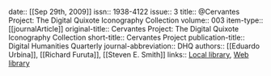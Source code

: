 date:: [[Sep 29th, 2009]]
issn:: 1938-4122
issue:: 3
title:: @Cervantes Project: The Digital Quixote Iconography Collection
volume:: 003
item-type:: [[journalArticle]]
original-title:: Cervantes Project: The Digital Quixote Iconography Collection
short-title:: Cervantes Project
publication-title:: Digital Humanities Quarterly
journal-abbreviation:: DHQ
authors:: [[Eduardo Urbina]], [[Richard Furuta]], [[Steven E. Smith]]
links:: [Local library](zotero://select/groups/2386895/items/WIBHI85E), [Web library](https://www.zotero.org/groups/2386895/items/WIBHI85E)
